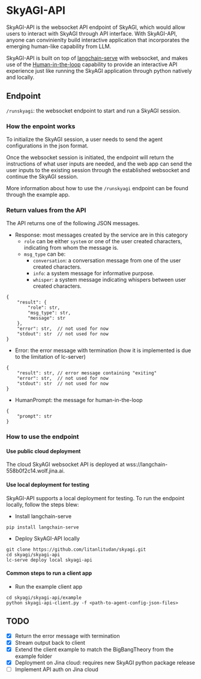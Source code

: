 # SkyAGI-API

SkyAGI-API is the websocket API endpoint of SkyAGI, which would allow users to interact with SkyAGI through API interface. With SkyAGI-API, anyone can convinienlty build interactive application that incorporates the emerging human-like capability from LLM.

SkyAGI-API is built on top of [langchain-serve](https://github.com/jina-ai/langchain-serve/tree/main) with websocket, and makes use of the [Human-in-the-loop](https://github.com/jina-ai/langchain-serve/tree/main/examples/websockets/hitl) capability to provide an interactive API experience just like running the SkyAGI application through python natively and locally.

## Endpoint

`/runskyagi`: the websocket endpoint to start and run a SkyAGI session.

### How the enpoint works

To initialize the SkyAGI session, a user needs to send the agent configurations in the json format.

Once the websocket session is initiated, the endpoint will return the instructions of what user inputs are needed, and the web app can send the user inputs to the existing session through the established websocket and continue the SkyAGI session.

More information about how to use the `/runskyagi` endpoint can be found through the example app.

### Return values from the API

The API returns one of the following JSON messages.

* Response: most messages created by the service are in this category
    * `role` can be either `system` or one of the user created characters, indicating from whom the message is.
    * `msg_type` can be:
        * `conversation`: a conversation message from one of the user created characters.
        * `info`: a system message for informative purpose.
        * `whisper`: a system message indicating whispers between user created characters.

```
{
    "result": {
        "role": str,
        "msg_type": str,
        "message": str
    },
    "error": str,  // not used for now
    "stdout": str  // not used for now
}
```

* Error: the error message with termination (how it is implemented is due to the limitation of lc-server)

```
{
    "result": str, // error message containing "exiting"
    "error": str,  // not used for now
    "stdout": str  // not used for now
}
```

* HumanPrompt: the message for human-in-the-loop

```
{
    "prompt": str
}
```

### How to use the endpoint

#### Use public cloud deployment

The cloud SkyAGI websocket API is deployed at wss://langchain-558b0f2c14.wolf.jina.ai.

#### Use local deployment for testing

SkyAGI-API supports a local deployment for testing. To run the endpoint locally, follow the steps blew:

* Install langchain-serve

```
pip install langchain-serve
```

* Deploy SkyAGI-API locally

```
git clone https://github.com/litanlitudan/skyagi.git
cd skyagi/skyagi-api
lc-serve deploy local skyagi-api
```

#### Common steps to run a client app

* Run the example client app

```
cd skyagi/skyagi-api/example
python skyagi-api-client.py -f <path-to-agent-config-json-files>
```

## TODO

* [x] Return the error message with termination
* [x] Stream output back to client
* [x] Extend the client example to match the BigBangTheory from the example folder
* [x] Deployment on Jina cloud: requires new SkyAGI python package release
* [ ] Implement API auth on Jina cloud